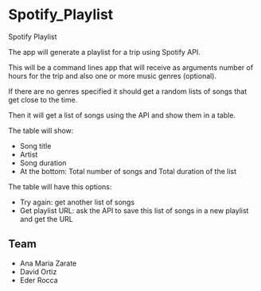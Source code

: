 # Spotify_Playlist
Spotify Playlist

The app will generate a playlist for a trip using Spotify API. 

This will be a command lines app that will receive as arguments number of hours for the trip and also one or more music genres (optional). 

If there are no genres specified it should get a random lists of songs that get close to the time.

Then it will get a list of songs using the API and show them in a table.

The table will show:

- Song title
- Artist
- Song duration
- At the bottom: Total number of songs and Total duration of the list

The table will have this options:

- Try again: get another list of songs
- Get playlist URL: ask the API to save this list of songs in a new playlist and get the URL

## Team

- Ana Maria Zarate
- David Ortiz
- Eder Rocca

